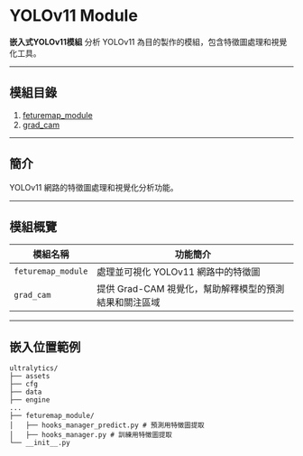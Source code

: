 # YOLOv11 Module

**嵌入式YOLOv11模組**
分析 YOLOv11 為目的製作的模組，包含特徵圖處理和視覺化工具。

---

## 模組目錄

1. [feturemap_module](#feturemap_module/README.md)
2. [grad_cam](#grad_cam)

---

## 簡介

YOLOv11 網路的特徵圖處理和視覺化分析功能。

---

## 模組概覽


| 模組名稱           | 功能簡介                                               |
| ------------------ | ------------------------------------------------------ |
| `feturemap_module` | 處理並可視化 YOLOv11 網路中的特徵圖                    |
| `grad_cam`         | 提供 Grad-CAM 視覺化，幫助解釋模型的預測結果和關注區域 |

---

## 嵌入位置範例

```plaintext
ultralytics/
├── assets
├── cfg
├── data
├── engine
...
├── feturemap_module/
│   ├── hooks_manager_predict.py # 預測用特徵圖提取
│   ├── hooks_manager.py # 訓練用特徵圖提取
└── __init__.py
```
